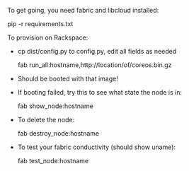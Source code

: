 To get going, you need fabric and libcloud installed:

  pip -r requirements.txt

To provision on Rackspace:

* cp dist/config.py to config.py, edit all fields as needed

  fab run_all:hostname,http://location/of/coreos.bin.gz

* Should be booted with that image!

* If booting failed, try this to see what state the node is in:

  fab show_node:hostname

* To delete the node:

  fab destroy_node:hostname

* To test your fabric conductivity (should show uname):

  fab test_node:hostname

